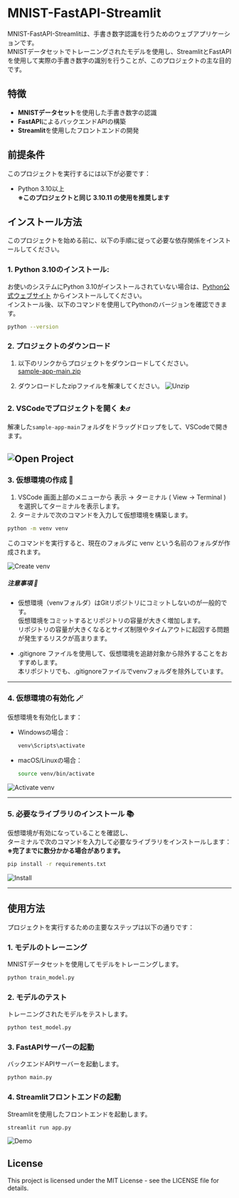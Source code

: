 # MNIST-FastAPI-Streamlit

MNIST-FastAPI-Streamlitは、手書き数字認識を行うためのウェブアプリケーションです。  
MNISTデータセットでトレーニングされたモデルを使用し、StreamlitとFastAPIを使用して実際の手書き数字の識別を行うことが、このプロジェクトの主な目的です。

## 特徴
- **MNISTデータセット**を使用した手書き数字の認識
- **FastAPI**によるバックエンドAPIの構築
- **Streamlit**を使用したフロントエンドの開発

## 前提条件
このプロジェクトを実行するには以下が必要です：
- Python 3.10以上  
**※このプロジェクトと同じ 3.10.11 の使用を推奨します**

## インストール方法
このプロジェクトを始める前に、以下の手順に従って必要な依存関係をインストールしてください。

### 1. Python 3.10のインストール:  
お使いのシステムにPython 3.10がインストールされていない場合は、[Python公式ウェブサイト](https://www.python.org/downloads/) からインストールしてください。  
インストール後、以下のコマンドを使用してPythonのバージョンを確認できます。

```bash
python --version
```

### 2. プロジェクトのダウンロード
1. 以下のリンクからプロジェクトをダウンロードしてください。  
[sample-app-main.zip](https://github.com/Gohei/sample-app/archive/refs/heads/main.zip)

2. ダウンロードしたzipファイルを解凍してください。
![Unzip](./gif/unzip.gif)

### 2. VSCodeでプロジェクトを開く ⛹️‍♂️
解凍した`sample-app-main`フォルダをドラッグドロップをして、VSCodeで開きます。

![Open Project](./gif/open_project.gif)
---

### 3. 仮想環境の作成 🔮
1. VSCode 画面上部のメニューから 表示 -> ターミナル ( View -> Terminal ) を選択してターミナルを表示します。
2. ターミナルで次のコマンドを入力して仮想環境を構築します。
```bash
python -m venv venv
```
このコマンドを実行すると、現在のフォルダに venv という名前のフォルダが作成されます。  

![Create venv](./gif/create_venv.gif)


##### 注意事項 🚨
- 仮想環境（venvフォルダ）はGitリポジトリにコミットしないのが一般的です。  
仮想環境をコミットするとリポジトリの容量が大きく増加します。  
リポジトリの容量が大きくなるとサイズ制限やタイムアウトに起因する問題が発生するリスクが高まります。

- .gitignore ファイルを使用して、仮想環境を追跡対象から除外することをおすすめします。  
本リポジトリでも、.gitignoreファイルでvenvフォルダを除外しています。

---

### 4. 仮想環境の有効化 🪄
仮想環境を有効化します：
- Windowsの場合：
    ```bash
    venv\Scripts\activate
    ```
- macOS/Linuxの場合：
    ```bash
    source venv/bin/activate
    ```
![Activate venv](./gif/activate_venv.gif)

---

### 5. 必要なライブラリのインストール 📚
仮想環境が有効になっていることを確認し、  
ターミナルで次のコマンドを入力して必要なライブラリをインストールします：  
**※完了までに数分かかる場合があります。**

```bash
pip install -r requirements.txt
```
![Install](./gif/install_modules.gif)

---

## 使用方法
プロジェクトを実行するための主要なステップは以下の通りです：

### 1. モデルのトレーニング
MNISTデータセットを使用してモデルをトレーニングします。
```bash
python train_model.py
```

### 2. モデルのテスト
トレーニングされたモデルをテストします。
```bash
python test_model.py
```

### 3. FastAPIサーバーの起動
バックエンドAPIサーバーを起動します。
```bash
python main.py
```

### 4. Streamlitフロントエンドの起動
Streamlitを使用したフロントエンドを起動します。
```bash
streamlit run app.py
```
![Demo](./gif/demo.gif)

## License
This project is licensed under the MIT License - see the LICENSE file for details.
